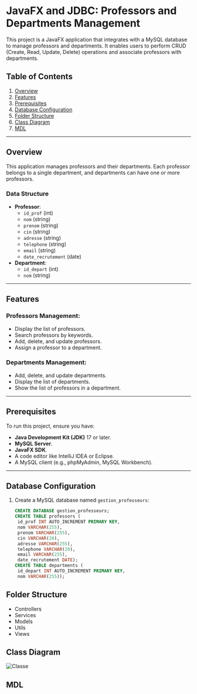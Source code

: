# JavaFX and JDBC: Professors and Departments Management

This project is a JavaFX application that integrates with a MySQL database to manage professors and departments. It enables users to perform CRUD (Create, Read, Update, Delete) operations and associate professors with departments.

## Table of Contents
1. [Overview](#overview)
2. [Features](#features)
3. [Prerequisites](#prerequisites)
4. [Database Configuration](#database-configuration)
5. [Folder Structure](#folder-structure)
6. [Class Diagram](#class-diagram)
7. [MDL](#mdl)

---

## Overview

This application manages professors and their departments. Each professor belongs to a single department, and departments can have one or more professors.

### Data Structure
- **Professor**:
  - `id_prof` (int)
  - `nom` (string)
  - `prenom` (string)
  - `cin` (string)
  - `adresse` (string)
  - `telephone` (string)
  - `email` (string)
  - `date_recrutement` (date)
- **Department**:
  - `id_depart` (int)
  - `nom` (string)

---

## Features

### Professors Management:
- Display the list of professors.
- Search professors by keywords.
- Add, delete, and update professors.
- Assign a professor to a department.

### Departments Management:
- Add, delete, and update departments.
- Display the list of departments.
- Show the list of professors in a department.

---

## Prerequisites

To run this project, ensure you have:
- **Java Development Kit (JDK)** 17 or later.
- **MySQL Server**.
- **JavaFX SDK**.
- A code editor like IntelliJ IDEA or Eclipse.
- A MySQL client (e.g., phpMyAdmin, MySQL Workbench).

---

## Database Configuration

1. Create a MySQL database named `gestion_professeurs`:
   ```sql
   CREATE DATABASE gestion_professeurs;
   CREATE TABLE professors (
    id_prof INT AUTO_INCREMENT PRIMARY KEY,
    nom VARCHAR(255),
    prenom VARCHAR(255),
    cin VARCHAR(20),
    adresse VARCHAR(255),
    telephone VARCHAR(20),
    email VARCHAR(255),
    date_recrutement DATE);
   CREATE TABLE departments (
    id_depart INT AUTO_INCREMENT PRIMARY KEY,
    nom VARCHAR(255));
## Folder Structure

 * Controllers
 * Services
 * Models
 * Utils
 * Views
               
## Class Diagram

![Classe](https://github.com/user-attachments/assets/eb90d737-4119-46c9-9b54-055c271bdac8)

## MDL


